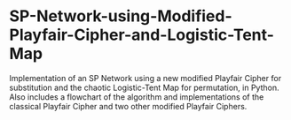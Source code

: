 # SP-Network-using-Modified-Playfair-Cipher-and-Logistic-Tent-Map
Implementation of an SP Network using a new modified Playfair Cipher for substitution and the chaotic Logistic-Tent Map for permutation, in Python. Also includes a flowchart of the algorithm and implementations of the classical Playfair Cipher and two other modified Playfair Ciphers.
